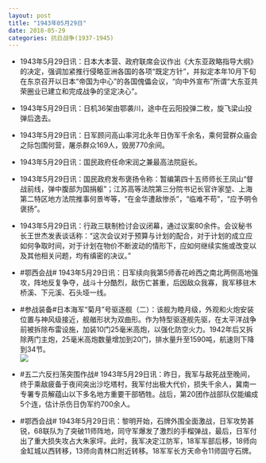 ```yaml
---
layout: post
title: "1943年05月29日"
date: 2018-05-29
categories: 抗日战争(1937-1945)
---
```


<meta name="referrer" content="no-referrer" />

- 1943年5月29日讯：日本大本营、政府联席会议作出《大东亚政略指导大纲》的决定，强调加紧推行侵略亚洲各国的各项“既定方针”，并拟定本年10月下旬在东京召开以日本“帝国为中心”的各国傀儡会议，“向中外宣布”所谓“大东亚共荣圈业已建立和完成战争的坚定决心”。 

- 1943年5月29日讯：日机36架由鄂袭川，途中在云阳投弹二枚，旋飞梁山投弹后逸去。 

- 1943年5月29日讯：日军顾问高山率河北永年日伪军千余名，乘何营群众庙会之际包围何营，屠杀群众169人，毁房770余间。 

- 1943年5月29日讯：国民政府任命宋润之兼最高法院庭长。 

- 1943年5月29日讯：国民政府发布褒扬令称：暂编第四十五师师长王凤山“督战前线，弹中腹部为国捐躯”；江苏高等法院第三分院书记长官许家堃、上海第二特区地方法院推事何景岑等，“在金华遭敌惨杀”，“临难不苟”，“应予明令褒扬”。 

- 1943年5月29日讯：行政三联制检讨会议闭幕，通过议案80余件。会议秘书长王世杰发表谈话称：“这次会议对于预算与计划的配合，对于计划的成立应如何争取时间，对于计划在物价不断波动的情形下，应如何继续实施或改变以及其他相关问题，均有缜密的决议。” 

- #鄂西会战# 1943年5月29日讯：日军续向我第5师香花岭西之南北两侧高地强攻，阵地反复争夺，战斗十分酷烈，敌伤亡甚重，后因敌众我寡，我军移驻木桥溪、下元溪、石头垭一线。 

- #参战装备#日本海军“菊月”号驱逐舰（二）：该舰为睦月级，外观和火炮安装位置与神风级接近，舰艏形状为双曲形。作为特型驱逐舰先驱，在太平洋战争前被拆除布雷设施，加装10门25毫米高炮，以强化防空火力。1942年后又拆除两门主炮，25毫米高炮数量增加到20门，排水量升至1590吨，航速则下降到34节。 <br/><img src="https://wx1.sinaimg.cn/large/aca367d8ly1frrzaw0fb3j21hc0vmq9b.jpg" />

- #五二六反扫荡突围作战# 1943年5月29日讯：昨日，我军与敌死战至晚间，终于乘敌疲备于夜间突出沙圪塔村，我军付出极大代价，损失千余人，冀南一专署专员解蕴山以下多名地方重要干部牺牲。战后，第20团作战部队仅能编成5个连，估计杀伤日伪军约700余人。 

- #鄂西会战# 1943年5月29日讯：黎明开始，石牌外围全面激战，日军攻势甚锐，68联队为了突破11师阵地，同守军爆发了激烈的手榴弹战，最后，日军付出了重大损失攻占大朱家坪。此时，我军决定江防军，18军军部后移，18师向金缸城以西转移，13师向青林口附近转移。18军军长方天命令11师固守石牌。 

